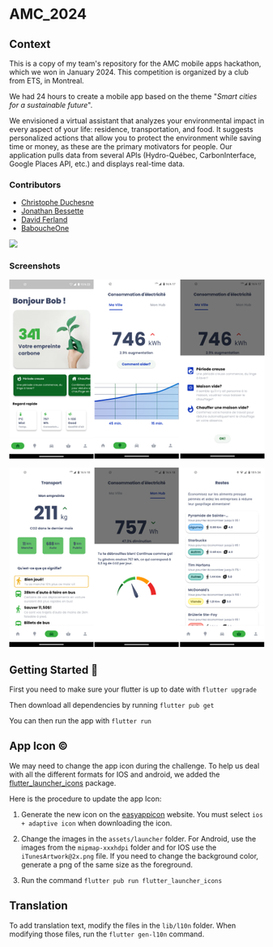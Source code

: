 # AMC_2024

## Context

This is a copy of my team's repository for the AMC mobile apps hackathon, which we won in January 2024. This competition is organized by a club from ETS, in Montreal.

We had 24 hours to create a mobile app based on the theme "_Smart cities for a sustainable future_".

We envisioned a virtual assistant that analyzes your environmental impact in every aspect of your life: residence, transportation, and food. It suggests personalized actions that allow you to protect the environment while saving time or money, as these are the primary motivators for people. Our application pulls data from several APIs (Hydro-Québec, CarbonInterface, Google Places API, etc.) and displays real-time data.

### Contributors

- [Christophe Duchesne](https://github.com/cduchesne1)
- [Jonathan Bessette](https://github.com/JoBess7)
- [David Ferland](https://github.com/Davidferl)
- [BaboucheOne](https://github.com/BaboucheOne)

![](./docs/AMC_2024_winners.jpg)

### Screenshots

![](./docs/merged_screenshots_part1.png)

![](./docs/merged_screenshots_part2.png)

## Getting Started 🚀

First you need to make sure your flutter is up to date with `flutter upgrade`

Then download all dependencies by running `flutter pub get`

You can then run the app with `flutter run`

## App Icon ©

We may need to change the app icon during the challenge. To help us deal with all the different formats for IOS and android, we added the [flutter_launcher_icons](https://pub.dev/packages/flutter_launcher_icons) package.

Here is the procedure to update the app Icon:

1) Generate the new icon on the [easyappicon](https://easyappicon.com/) website. You must select `ios + adaptive icon` when downloading the icon.

2) Change the images in the `assets/launcher` folder. For Android, use the images from the `mipmap-xxxhdpi` folder and for IOS use the `iTunesArtwork@2x.png` file. If you need to change the background color, generate a png of the same size as the foreground.

3) Run the command `flutter pub run flutter_launcher_icons`

## Translation

To add translation text, modify the files in the `lib/l10n` folder. When modifying those files, run the `flutter gen-l10n` command.

